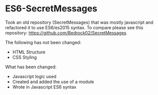 # ES6-SecretMessages
Took an old repository (SecretMessages) that was mostly javascript and refactored it to use ES6/es2015 syntax.
To compare please see this repository: https://github.com/Bedrock02/SecretMessages

The following has not been changed:
 - HTML Structure
 - CSS Styling

What has been changed:
 - Javascript logic used
 - Created and added the use of a module
 - Wrote in Javascript ES6 syntax
